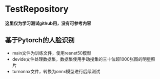# TestRepository
**这里仅为学习测试github用，没有可参考内容**

## 基于Pytorch的人脸识别

- main文件为训练文件，使用resnet50模型
- devide文件处理数据集，数据集使用手动搜集的三十位超1000张图的明星照片
- turnonnx文件，转换为onnx模型进行后续测试
